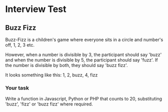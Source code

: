 # Interview Test

## Buzz Fizz

Buzz-Fizz is a children's game where everyone sits in a circle and number's off, 1, 2, 3 etc.

However, when a number is divisible by 3, the participant should say 'buzz' and when the number is divisible by 5, the participant should say 'fuzz'. If the number is divisible by both, they should say 'buzz fizz'.

It looks something like this: 1, 2, buzz, 4, fizz

### Your task

Write a function in Javascript, Python or PHP that counts to 20, substituting 'buzz', 'fizz' or 'buzz fizz' where required.
